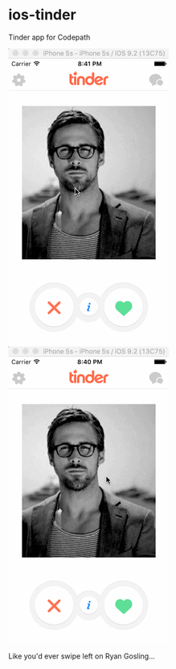 # ios-tinder
Tinder app for Codepath

<img src='ryan-swipe-right.gif' title='Video Walkthrough' width='' alt='Video Walkthrough' />
<img src='ryan-swipe-left.gif' title='Video Walkthrough' width='' alt='Video Walkthrough' />

Like you'd ever swipe left on Ryan Gosling...

